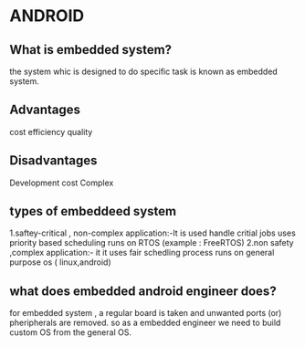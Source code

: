 # ANDROID 

## What is embedded system?

  the system whic is designed to do specific task is known as embedded system.
## Advantages

cost efficiency
quality 

## Disadvantages

Development cost 
Complex

## types of embeddeed system

1.saftey-critical , non-complex application:-It is used handle critial jobs
                                              uses priority based scheduling
                                             runs on RTOS (example : FreeRTOS)
2.non safety ,complex application:- it 
                                    it uses fair schedling process
                                    runs on general purpose os ( linux,android)

## what does embedded android engineer does?

for embedded system , a regular board is taken and unwanted ports (or) pheripherals are removed. so as a embedded engineer we need to build custom OS from the general OS.

